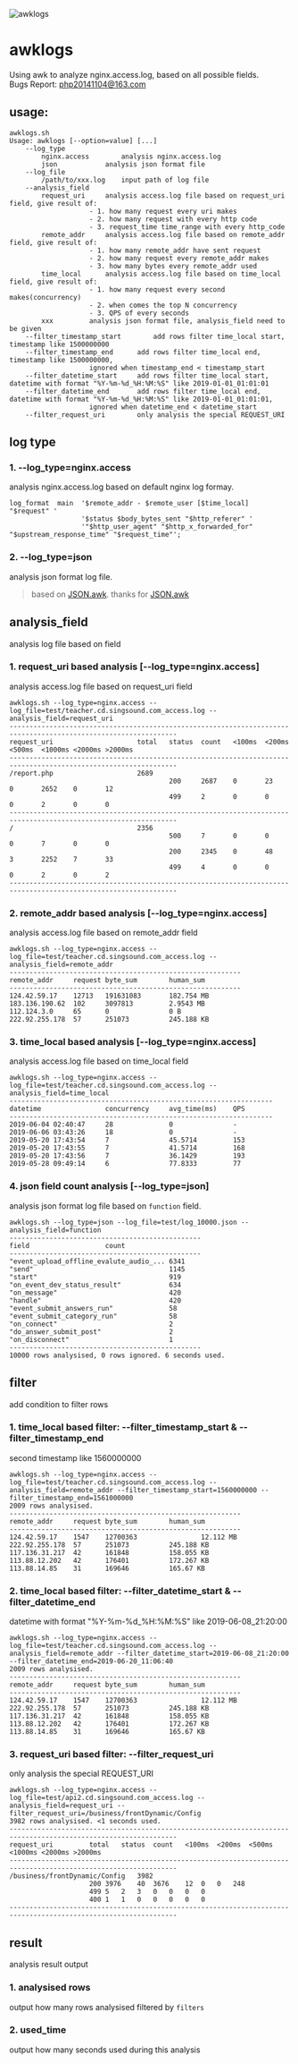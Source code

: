 ![awklogs](https://repository-images.githubusercontent.com/196912371/e7383380-aa4b-11e9-8401-f7534261074d "awklogs")
# awklogs
Using awk to analyze nginx.access.log, based on all possible fields.<br/>Bugs Report: php20141104@163.com
## usage:
```linux
awklogs.sh
Usage: awklogs [--option=value] [...]
	--log_type
		nginx.access		analysis nginx.access.log
		json			analysis json format file
	--log_file
		/path/to/xxx.log	input path of log file
	--analysis_field
		request_uri		analysis access.log file based on request_uri field, give result of:
					- 1. how many request every uri makes
					- 2. how many request with every http code
					- 3. request_time time_range with every http_code
		remote_addr		analysis access.log file based on remote_addr field, give result of:
					- 1. how many remote_addr have sent request
					- 2. how many request every remote_addr makes
					- 3. how many bytes every remote_addr used
		time_local		analysis access.log file based on time_local field, give result of:
					- 1. how many request every second makes(concurrency)
					- 2. when comes the top N concurrency
					- 3. QPS of every seconds
		xxx			analysis json format file, analysis_field need to be given
	--filter_timestamp_start		add rows filter time_local start, timestamp like 1500000000
	--filter_timestamp_end		add rows filter time_local end, timestamp like 1500000000,
					ignored when timestamp_end < timestamp_start
	--filter_datetime_start		add rows filter time_local start, datetime with format "%Y-%m-%d_%H:%M:%S" like 2019-01-01_01:01:01
	--filter_datetime_end		add rows filter time_local end, datetime with format "%Y-%m-%d_%H:%M:%S" like 2019-01-01_01:01:01,
					ignored when datetime_end < datetime_start
	--filter_request_uri		only analysis the special REQUEST_URI
```
## log type
### 1. --log_type=nginx.access
analysis nginx.access.log based on default nginx log formay.
```linux
log_format  main  '$remote_addr - $remote_user [$time_local] "$request" '
                  '$status $body_bytes_sent "$http_referer" '
                  '"$http_user_agent" "$http_x_forwarded_for" "$upstream_response_time" "$request_time"';
```
### 2. --log_type=json
analysis json format log file.
> based on [JSON.awk](https://github.com/step-/JSON.awk). thanks for [JSON.awk](https://github.com/step-/JSON.awk)

## analysis_field
analysis log file based on field
### 1. request_uri based analysis [--log_type=nginx.access]
analysis access.log file based on request_uri field
```linux
awklogs.sh --log_type=nginx.access --log_file=test/teacher.cd.singsound.com_access.log --analysis_field=request_uri
----------------------------------------------------------------------------------------------------------------
request_uri                     total   status  count   <100ms  <200ms  <500ms  <1000ms <2000ms >2000ms
----------------------------------------------------------------------------------------------------------------
/report.php                     2689
                                        200     2687    0       23      0       2652    0       12      
                                        499     2       0       0       0       2       0       0       
----------------------------------------------------------------------------------------------------------------
/                               2356
                                        500     7       0       0       0       7       0       0       
                                        200     2345    0       48      3       2252    7       33      
                                        499     4       0       0       0       2       0       2       
----------------------------------------------------------------------------------------------------------------
```
### 2. remote_addr based analysis [--log_type=nginx.access]
analysis access.log file based on remote_addr field
```linux
awklogs.sh --log_type=nginx.access --log_file=test/teacher.cd.singsound.com_access.log --analysis_field=remote_addr
----------------------------------------------------------
remote_addr     request byte_sum        human_sum
----------------------------------------------------------
124.42.59.17    12713   191631083       182.754 MB      
183.136.190.62  102     3097813         2.9543 MB       
112.124.3.0     65      0               0 B     
222.92.255.178  57      251073          245.188 KB      
```
### 3. time_local based analysis [--log_type=nginx.access]
analysis access.log file based on time_local field
```linux
awklogs.sh --log_type=nginx.access --log_file=test/teacher.cd.singsound.com_access.log --analysis_field=time_local
------------------------------------------------------------------
datetime                concurrency     avg_time(ms)    QPS
------------------------------------------------------------------
2019-06-04 02:40:47     28              0               -
2019-06-06 03:43:26     18              0               -
2019-05-20 17:43:54     7               45.5714         153
2019-05-20 17:43:55     7               41.5714         168
2019-05-20 17:43:56     7               36.1429         193
2019-05-28 09:49:14     6               77.8333         77
```
### 4. json field count analysis [--log_type=json]
analysis json format log file based on `function` field.
```linux
awklogs.sh --log_type=json --log_file=test/log_10000.json --analysis_field=function
------------------------------------------------
field					count
------------------------------------------------
"event_upload_offline_evalute_audio_...	6341
"send"                                  1145
"start"                                 919
"on_event_dev_status_result"            634
"on_message"                            420
"handle"                                420
"event_submit_answers_run"              58
"event_submit_category_run"             58
"on_connect"                            2
"do_answer_submit_post"                 2
"on_disconnect"                         1
------------------------------------------------
10000 rows analysised, 0 rows ignored. 6 seconds used.
```
## filter
add condition to filter rows
### 1. time_local based filter: --filter_timestamp_start & --filter_timestamp_end
second timestamp like 1560000000
```linux
awklogs.sh --log_type=nginx.access --log_file=test/teacher.cd.singsound.com_access.log --analysis_field=remote_addr --filter_timestamp_start=1560000000 --filter_timestamp_end=1561000000
2009 rows analysised.
----------------------------------------------------------
remote_addr     request byte_sum        human_sum
----------------------------------------------------------
124.42.59.17    1547    12700363                12.112 MB       
222.92.255.178  57      251073          245.188 KB      
117.136.31.217  42      161848          158.055 KB      
113.88.12.202   42      176401          172.267 KB      
113.88.14.85    31      169646          165.67 KB      
```
### 2. time_local based filter: --filter_datetime_start & --filter_datetime_end
datetime with format "%Y-%m-%d_%H:%M:%S" like 2019-06-08_21:20:00
```linux
awklogs.sh --log_type=nginx.access --log_file=test/teacher.cd.singsound.com_access.log --analysis_field=remote_addr --filter_datetime_start=2019-06-08_21:20:00 --filter_datetime_end=2019-06-20_11:06:40
2009 rows analysised.
----------------------------------------------------------
remote_addr     request byte_sum        human_sum
----------------------------------------------------------
124.42.59.17    1547    12700363                12.112 MB       
222.92.255.178  57      251073          245.188 KB      
117.136.31.217  42      161848          158.055 KB      
113.88.12.202   42      176401          172.267 KB      
113.88.14.85    31      169646          165.67 KB    
```
### 3. request_uri based filter: --filter_request_uri
only analysis the special REQUEST_URI
```linux
awklogs.sh --log_type=nginx.access --log_file=test/api2.cd.singsound.com_access.log --analysis_field=request_uri --filter_request_uri=/business/frontDynamic/Config
3982 rows analysised. <1 seconds used.
----------------------------------------------------------------------------------------------------------------
request_uri			total	status	count	<100ms	<200ms	<500ms	<1000ms	<2000ms	>2000ms
----------------------------------------------------------------------------------------------------------------
/business/frontDynamic/Config	3982
					200	3976	40	3676	12	0	0	248
					499	5	2	3	0	0	0	0
					400	1	1	0	0	0	0	0
----------------------------------------------------------------------------------------------------------------
```
## result
analysis result output
### 1. analysised rows
output how many rows analysised filtered by `filters`
### 2. used_time
output how many seconds used during this analysis
